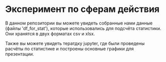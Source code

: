 # Эксперимент по сферам действия

В данном репозитории вы можете увидеть собранные нами данные (файлы 'df_for_stat'), которые использовались для подсчёта статистики. Они хранятся в двух форматах csv и xlsx.

Также вы можете увидеть тератдку jupyter, где были проведены расчёты по статистике и построены основные графики для презентации.
